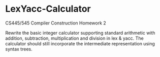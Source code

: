 # LexYacc-Calculator
CS445/545 Compiler Construction Homework 2

Rewrite the basic integer calculator supporting standard arithmetic with 
addition, subtraction, multiplication and division in lex & yacc. The
calculator should still incorporate the intermediate representation using
syntax trees.
